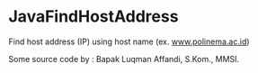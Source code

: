 # JavaFindHostAddress
Find host address (IP) using host name (ex. www.polinema.ac.id)

Some source code by : Bapak Luqman Affandi, S.Kom., MMSI.
